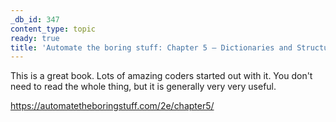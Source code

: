 ```yaml
---
_db_id: 347
content_type: topic
ready: true
title: 'Automate the boring stuff: Chapter 5 – Dictionaries and Structuring Data'
---
```


This is a great book. Lots of amazing coders started out with it. You don't need to read the whole thing, but it is generally very very useful.

https://automatetheboringstuff.com/2e/chapter5/
